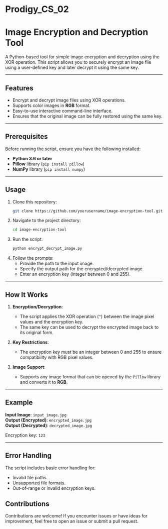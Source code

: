 # Prodigy_CS_02

# **Image Encryption and Decryption Tool**

A Python-based tool for simple image encryption and decryption using the XOR operation. This script allows you to securely encrypt an image file using a user-defined key and later decrypt it using the same key.

---

## **Features**
- Encrypt and decrypt image files using XOR operations.  
- Supports color images in **RGB** format.  
- Easy-to-use interactive command-line interface.  
- Ensures that the original image can be fully restored using the same key.  

---

## **Prerequisites**
Before running the script, ensure you have the following installed:
- **Python 3.6 or later**
- **Pillow** library (`pip install pillow`)
- **NumPy** library (`pip install numpy`)

---

## **Usage**
1. Clone this repository:
   ```bash
   git clone https://github.com/yourusername/image-encryption-tool.git
   ```
2. Navigate to the project directory:
   ```bash
   cd image-encryption-tool
   ```
3. Run the script:
   ```bash
   python encrypt_decrypt_image.py
   ```
4. Follow the prompts:
   - Provide the path to the input image.
   - Specify the output path for the encrypted/decrypted image.
   - Enter an encryption key (integer between 0 and 255).

---

## **How It Works**
1. **Encryption/Decryption**:
   - The script applies the XOR operation (`^`) between the image pixel values and the encryption key.
   - The same key can be used to decrypt the encrypted image back to its original form.

2. **Key Restrictions**:
   - The encryption key must be an integer between 0 and 255 to ensure compatibility with RGB pixel values.

3. **Image Support**:
   - Supports any image format that can be opened by the `Pillow` library and converts it to **RGB**.

---

## **Example**
**Input Image**: `input_image.jpg`  
**Output (Encrypted)**: `encrypted_image.jpg`  
**Output (Decrypted)**: `decrypted_image.jpg`

Encryption key: `123`

---

## **Error Handling**
The script includes basic error handling for:
- Invalid file paths.
- Unsupported file formats.
- Out-of-range or invalid encryption keys.


## **Contributions**
Contributions are welcome! If you encounter issues or have ideas for improvement, feel free to open an issue or submit a pull request.
